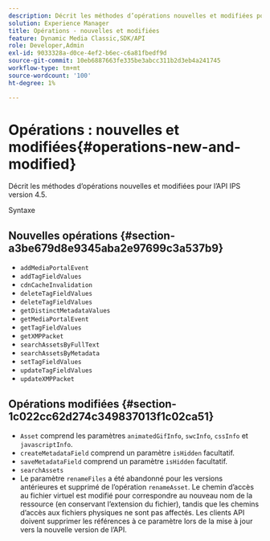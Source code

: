 ```yaml
---
description: Décrit les méthodes d’opérations nouvelles et modifiées pour l’API IPS version 4.5.
solution: Experience Manager
title: Opérations - nouvelles et modifiées
feature: Dynamic Media Classic,SDK/API
role: Developer,Admin
exl-id: 9033328a-d0ce-4ef2-b6ec-c6a81fbedf9d
source-git-commit: 10eb6887663fe335be3abcc311b2d3eb4a241745
workflow-type: tm+mt
source-wordcount: '100'
ht-degree: 1%

---
```


# Opérations : nouvelles et modifiées{#operations-new-and-modified}

Décrit les méthodes d’opérations nouvelles et modifiées pour l’API IPS version 4.5.

Syntaxe

## Nouvelles opérations {#section-a3be679d8e9345aba2e97699c3a537b9}

* `addMediaPortalEvent`
* `addTagFieldValues`
* `cdnCacheInvalidation`
* `deleteTagFieldValues`
* `deleteTagFieldValues`
* `getDistinctMetadataValues`
* `getMediaPortalEvent`
* `getTagFieldValues`
* `getXMPPacket`
* `searchAssetsByFullText`
* `searchAssetsByMetadata`
* `setTagFieldValues`
* `updateTagFieldValues`
* `updateXMPPacket`

## Opérations modifiées {#section-1c022cc62d274c349837013f1c02ca51}

* `Asset` comprend les paramètres `animatedGifInfo`, `swcInfo`, `cssInfo` et `javascriptInfo`.
* `createMetadataField` comprend un paramètre `isHidden` facultatif.
* `saveMetadataField` comprend un paramètre `isHidden` facultatif.
* `searchAssets`
* Le paramètre `renameFiles` a été abandonné pour les versions antérieures et supprimé de l’opération `renameAsset`. Le chemin d’accès au fichier virtuel est modifié pour correspondre au nouveau nom de la ressource (en conservant l’extension du fichier), tandis que les chemins d’accès aux fichiers physiques ne sont pas affectés. Les clients API doivent supprimer les références à ce paramètre lors de la mise à jour vers la nouvelle version de l’API.
